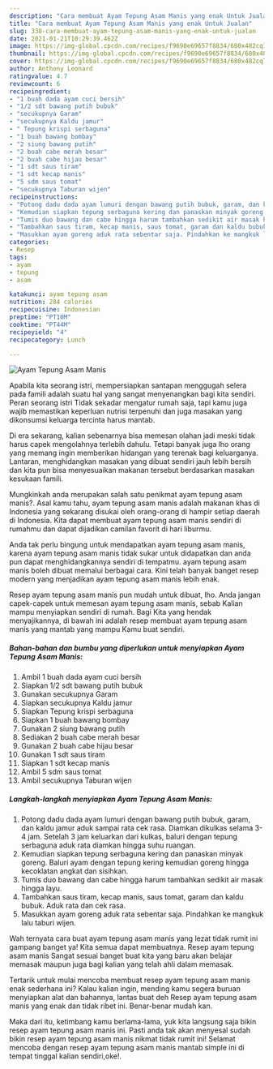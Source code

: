```yaml
---
description: "Cara membuat Ayam Tepung Asam Manis yang enak Untuk Jualan"
title: "Cara membuat Ayam Tepung Asam Manis yang enak Untuk Jualan"
slug: 338-cara-membuat-ayam-tepung-asam-manis-yang-enak-untuk-jualan
date: 2021-01-21T10:29:39.462Z
image: https://img-global.cpcdn.com/recipes/f9690e69657f8834/680x482cq70/ayam-tepung-asam-manis-foto-resep-utama.jpg
thumbnail: https://img-global.cpcdn.com/recipes/f9690e69657f8834/680x482cq70/ayam-tepung-asam-manis-foto-resep-utama.jpg
cover: https://img-global.cpcdn.com/recipes/f9690e69657f8834/680x482cq70/ayam-tepung-asam-manis-foto-resep-utama.jpg
author: Anthony Leonard
ratingvalue: 4.7
reviewcount: 6
recipeingredient:
- "1 buah dada ayam cuci bersih"
- "1/2 sdt bawang putih bubuk"
- "secukupnya Garam"
- "secukupnya Kaldu jamur"
- " Tepung krispi serbaguna"
- "1 buah bawang bombay"
- "2 siung bawang putih"
- "2 buah cabe merah besar"
- "2 buah cabe hijau besar"
- "1 sdt saus tiram"
- "1 sdt kecap manis"
- "5 sdm saus tomat"
- "secukupnya Taburan wijen"
recipeinstructions:
- "Potong dadu dada ayam lumuri dengan bawang putih bubuk, garam, dan kaldu jamur aduk sampai rata cek rasa. Diamkan dikulkas selama 3-4 jam. Setelah 3 jam keluarkan dari kulkas, baluri dengan tepung serbaguna aduk rata diamkan hingga suhu ruangan."
- "Kemudian siapkan tepung serbaguna kering dan panaskan minyak goreng. Baluri ayam dengan tepung kering kemudian goreng hingga kecoklatan angkat dan sisihkan."
- "Tumis duo bawang dan cabe hingga harum tambahkan sedikit air masak hingga layu."
- "Tambahkan saus tiram, kecap manis, saus tomat, garam dan kaldu bubuk. Aduk rata dan cek rasa."
- "Masukkan ayam goreng aduk rata sebentar saja. Pindahkan ke mangkuk lalu taburi wijen."
categories:
- Resep
tags:
- ayam
- tepung
- asam

katakunci: ayam tepung asam 
nutrition: 284 calories
recipecuisine: Indonesian
preptime: "PT10M"
cooktime: "PT44M"
recipeyield: "4"
recipecategory: Lunch

---
```



![Ayam Tepung Asam Manis](https://img-global.cpcdn.com/recipes/f9690e69657f8834/680x482cq70/ayam-tepung-asam-manis-foto-resep-utama.jpg)

Apabila kita seorang istri, mempersiapkan santapan menggugah selera pada famili adalah suatu hal yang sangat menyenangkan bagi kita sendiri. Peran seorang istri Tidak sekadar mengatur rumah saja, tapi kamu juga wajib memastikan keperluan nutrisi terpenuhi dan juga masakan yang dikonsumsi keluarga tercinta harus mantab.

Di era  sekarang, kalian sebenarnya bisa memesan olahan jadi meski tidak harus capek mengolahnya terlebih dahulu. Tetapi banyak juga lho orang yang memang ingin memberikan hidangan yang terenak bagi keluarganya. Lantaran, menghidangkan masakan yang dibuat sendiri jauh lebih bersih dan kita pun bisa menyesuaikan makanan tersebut berdasarkan masakan kesukaan famili. 



Mungkinkah anda merupakan salah satu penikmat ayam tepung asam manis?. Asal kamu tahu, ayam tepung asam manis adalah makanan khas di Indonesia yang sekarang disukai oleh orang-orang di hampir setiap daerah di Indonesia. Kita dapat membuat ayam tepung asam manis sendiri di rumahmu dan dapat dijadikan camilan favorit di hari liburmu.

Anda tak perlu bingung untuk mendapatkan ayam tepung asam manis, karena ayam tepung asam manis tidak sukar untuk didapatkan dan anda pun dapat menghidangkannya sendiri di tempatmu. ayam tepung asam manis boleh dibuat memalui berbagai cara. Kini telah banyak banget resep modern yang menjadikan ayam tepung asam manis lebih enak.

Resep ayam tepung asam manis pun mudah untuk dibuat, lho. Anda jangan capek-capek untuk memesan ayam tepung asam manis, sebab Kalian mampu menyiapkan sendiri di rumah. Bagi Kita yang hendak menyajikannya, di bawah ini adalah resep membuat ayam tepung asam manis yang mantab yang mampu Kamu buat sendiri.

<!--inarticleads1-->

##### Bahan-bahan dan bumbu yang diperlukan untuk menyiapkan Ayam Tepung Asam Manis:

1. Ambil 1 buah dada ayam cuci bersih
1. Siapkan 1/2 sdt bawang putih bubuk
1. Gunakan secukupnya Garam
1. Siapkan secukupnya Kaldu jamur
1. Siapkan  Tepung krispi serbaguna
1. Siapkan 1 buah bawang bombay
1. Gunakan 2 siung bawang putih
1. Sediakan 2 buah cabe merah besar
1. Gunakan 2 buah cabe hijau besar
1. Gunakan 1 sdt saus tiram
1. Siapkan 1 sdt kecap manis
1. Ambil 5 sdm saus tomat
1. Ambil secukupnya Taburan wijen




<!--inarticleads2-->

##### Langkah-langkah menyiapkan Ayam Tepung Asam Manis:

1. Potong dadu dada ayam lumuri dengan bawang putih bubuk, garam, dan kaldu jamur aduk sampai rata cek rasa. Diamkan dikulkas selama 3-4 jam. Setelah 3 jam keluarkan dari kulkas, baluri dengan tepung serbaguna aduk rata diamkan hingga suhu ruangan.
1. Kemudian siapkan tepung serbaguna kering dan panaskan minyak goreng. Baluri ayam dengan tepung kering kemudian goreng hingga kecoklatan angkat dan sisihkan.
1. Tumis duo bawang dan cabe hingga harum tambahkan sedikit air masak hingga layu.
1. Tambahkan saus tiram, kecap manis, saus tomat, garam dan kaldu bubuk. Aduk rata dan cek rasa.
1. Masukkan ayam goreng aduk rata sebentar saja. Pindahkan ke mangkuk lalu taburi wijen.




Wah ternyata cara buat ayam tepung asam manis yang lezat tidak rumit ini gampang banget ya! Kita semua dapat membuatnya. Resep ayam tepung asam manis Sangat sesuai banget buat kita yang baru akan belajar memasak maupun juga bagi kalian yang telah ahli dalam memasak.

Tertarik untuk mulai mencoba membuat resep ayam tepung asam manis enak sederhana ini? Kalau kalian ingin, mending kamu segera buruan menyiapkan alat dan bahannya, lantas buat deh Resep ayam tepung asam manis yang enak dan tidak ribet ini. Benar-benar mudah kan. 

Maka dari itu, ketimbang kamu berlama-lama, yuk kita langsung saja bikin resep ayam tepung asam manis ini. Pasti anda tak akan menyesal sudah bikin resep ayam tepung asam manis nikmat tidak rumit ini! Selamat mencoba dengan resep ayam tepung asam manis mantab simple ini di tempat tinggal kalian sendiri,oke!.


